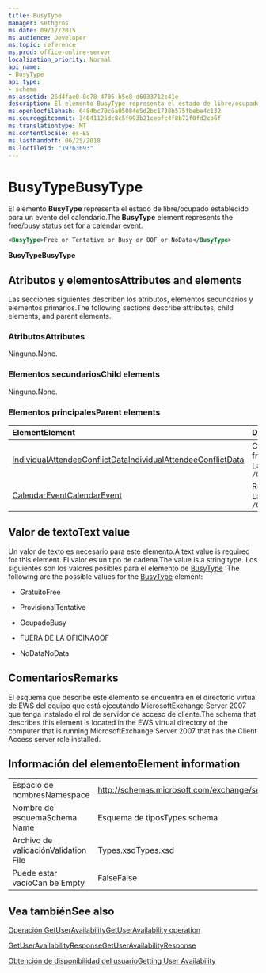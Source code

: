 ```yaml
---
title: BusyType
manager: sethgros
ms.date: 09/17/2015
ms.audience: Developer
ms.topic: reference
ms.prod: office-online-server
localization_priority: Normal
api_name:
- BusyType
api_type:
- schema
ms.assetid: 26d4fae0-8c78-4705-b5e8-d6033712c41e
description: El elemento BusyType representa el estado de libre/ocupado establecido para un evento del calendario.
ms.openlocfilehash: 6484bc70c6a05084e5d2bc1738b575fbebe4c132
ms.sourcegitcommit: 34041125dc8c5f993b21cebfc4f8b72f0fd2cb6f
ms.translationtype: MT
ms.contentlocale: es-ES
ms.lasthandoff: 06/25/2018
ms.locfileid: "19763693"
---
```

# <a name="busytype"></a><span data-ttu-id="7010f-103">BusyType</span><span class="sxs-lookup"><span data-stu-id="7010f-103">BusyType</span></span>

<span data-ttu-id="7010f-104">El elemento **BusyType** representa el estado de libre/ocupado establecido para un evento del calendario.</span><span class="sxs-lookup"><span data-stu-id="7010f-104">The **BusyType** element represents the free/busy status set for a calendar event.</span></span> 
  
```xml
<BusyType>Free or Tentative or Busy or OOF or NoData</BusyType>
```

 <span data-ttu-id="7010f-105">**BusyType**</span><span class="sxs-lookup"><span data-stu-id="7010f-105">**BusyType**</span></span>
## <a name="attributes-and-elements"></a><span data-ttu-id="7010f-106">Atributos y elementos</span><span class="sxs-lookup"><span data-stu-id="7010f-106">Attributes and elements</span></span>

<span data-ttu-id="7010f-107">Las secciones siguientes describen los atributos, elementos secundarios y elementos primarios.</span><span class="sxs-lookup"><span data-stu-id="7010f-107">The following sections describe attributes, child elements, and parent elements.</span></span>
  
### <a name="attributes"></a><span data-ttu-id="7010f-108">Atributos</span><span class="sxs-lookup"><span data-stu-id="7010f-108">Attributes</span></span>

<span data-ttu-id="7010f-109">Ninguno.</span><span class="sxs-lookup"><span data-stu-id="7010f-109">None.</span></span>
  
### <a name="child-elements"></a><span data-ttu-id="7010f-110">Elementos secundarios</span><span class="sxs-lookup"><span data-stu-id="7010f-110">Child elements</span></span>

<span data-ttu-id="7010f-111">Ninguno.</span><span class="sxs-lookup"><span data-stu-id="7010f-111">None.</span></span>
  
### <a name="parent-elements"></a><span data-ttu-id="7010f-112">Elementos principales</span><span class="sxs-lookup"><span data-stu-id="7010f-112">Parent elements</span></span>

|<span data-ttu-id="7010f-113">**Element**</span><span class="sxs-lookup"><span data-stu-id="7010f-113">**Element**</span></span>|<span data-ttu-id="7010f-114">**Descripción**</span><span class="sxs-lookup"><span data-stu-id="7010f-114">**Description**</span></span>|
|:-----|:-----|
|[<span data-ttu-id="7010f-115">IndividualAttendeeConflictData</span><span class="sxs-lookup"><span data-stu-id="7010f-115">IndividualAttendeeConflictData</span></span>](individualattendeeconflictdata.md) <br/> |<span data-ttu-id="7010f-116">Contiene el estado de disponibilidad de un usuario o un contacto para una ventana de tiempo que se produce al mismo tiempo, como el tiempo de la reunión sugerida.</span><span class="sxs-lookup"><span data-stu-id="7010f-116">Contains a user's or contact's free/busy status for a time window that occurs at the same time as the suggested meeting time.</span></span>  <br/> <span data-ttu-id="7010f-117">La siguiente es la expresión de XPath para este elemento:</span><span class="sxs-lookup"><span data-stu-id="7010f-117">The following is the XPath expression to this element:</span></span>  <br/>  `/GetUserAvailabilityResponse/SuggestionsResponse/SuggestionDayResultArray/SuggestionDayResult[i]/SuggestionArray/Suggestion[i]/AttendeeConflictDataArray/IndividualAttendeeConflictData` <br/> |
|[<span data-ttu-id="7010f-118">CalendarEvent</span><span class="sxs-lookup"><span data-stu-id="7010f-118">CalendarEvent</span></span>](calendarevent.md) <br/> |<span data-ttu-id="7010f-119">Representa una repetición del elemento de calendario único.</span><span class="sxs-lookup"><span data-stu-id="7010f-119">Represents a unique calendar item occurrence.</span></span>  <br/> <span data-ttu-id="7010f-120">La siguiente es la expresión de XPath para este elemento:</span><span class="sxs-lookup"><span data-stu-id="7010f-120">The following is the XPath expression to this element:</span></span>  <br/>  `/GetUserAvailabilityResponse/FreeBusyResponseArray/FreeBusyResponse/FreeBusyView/CalendarEventArray/CalendarEvent[i]` <br/> |
   
## <a name="text-value"></a><span data-ttu-id="7010f-121">Valor de texto</span><span class="sxs-lookup"><span data-stu-id="7010f-121">Text value</span></span>

<span data-ttu-id="7010f-122">Un valor de texto es necesario para este elemento.</span><span class="sxs-lookup"><span data-stu-id="7010f-122">A text value is required for this element.</span></span> <span data-ttu-id="7010f-123">El valor es un tipo de cadena.</span><span class="sxs-lookup"><span data-stu-id="7010f-123">The value is a string type.</span></span> <span data-ttu-id="7010f-124">Los siguientes son los valores posibles para el elemento de [BusyType](busytype.md) :</span><span class="sxs-lookup"><span data-stu-id="7010f-124">The following are the possible values for the [BusyType](busytype.md) element:</span></span> 
  
- <span data-ttu-id="7010f-125">Gratuito</span><span class="sxs-lookup"><span data-stu-id="7010f-125">Free</span></span>
    
- <span data-ttu-id="7010f-126">Provisional</span><span class="sxs-lookup"><span data-stu-id="7010f-126">Tentative</span></span>
    
- <span data-ttu-id="7010f-127">Ocupado</span><span class="sxs-lookup"><span data-stu-id="7010f-127">Busy</span></span>
    
- <span data-ttu-id="7010f-128">FUERA DE LA OFICINA</span><span class="sxs-lookup"><span data-stu-id="7010f-128">OOF</span></span>
    
- <span data-ttu-id="7010f-129">NoData</span><span class="sxs-lookup"><span data-stu-id="7010f-129">NoData</span></span>
    
## <a name="remarks"></a><span data-ttu-id="7010f-130">Comentarios</span><span class="sxs-lookup"><span data-stu-id="7010f-130">Remarks</span></span>

<span data-ttu-id="7010f-131">El esquema que describe este elemento se encuentra en el directorio virtual de EWS del equipo que está ejecutando MicrosoftExchange Server 2007 que tenga instalado el rol de servidor de acceso de cliente.</span><span class="sxs-lookup"><span data-stu-id="7010f-131">The schema that describes this element is located in the EWS virtual directory of the computer that is running MicrosoftExchange Server 2007 that has the Client Access server role installed.</span></span>
  
## <a name="element-information"></a><span data-ttu-id="7010f-132">Información del elemento</span><span class="sxs-lookup"><span data-stu-id="7010f-132">Element information</span></span>

|||
|:-----|:-----|
|<span data-ttu-id="7010f-133">Espacio de nombres</span><span class="sxs-lookup"><span data-stu-id="7010f-133">Namespace</span></span>  <br/> |http://schemas.microsoft.com/exchange/services/2006/types  <br/> |
|<span data-ttu-id="7010f-134">Nombre de esquema</span><span class="sxs-lookup"><span data-stu-id="7010f-134">Schema Name</span></span>  <br/> |<span data-ttu-id="7010f-135">Esquema de tipos</span><span class="sxs-lookup"><span data-stu-id="7010f-135">Types schema</span></span>  <br/> |
|<span data-ttu-id="7010f-136">Archivo de validación</span><span class="sxs-lookup"><span data-stu-id="7010f-136">Validation File</span></span>  <br/> |<span data-ttu-id="7010f-137">Types.xsd</span><span class="sxs-lookup"><span data-stu-id="7010f-137">Types.xsd</span></span>  <br/> |
|<span data-ttu-id="7010f-138">Puede estar vacío</span><span class="sxs-lookup"><span data-stu-id="7010f-138">Can be Empty</span></span>  <br/> |<span data-ttu-id="7010f-139">False</span><span class="sxs-lookup"><span data-stu-id="7010f-139">False</span></span>  <br/> |
   
## <a name="see-also"></a><span data-ttu-id="7010f-140">Vea también</span><span class="sxs-lookup"><span data-stu-id="7010f-140">See also</span></span>



[<span data-ttu-id="7010f-141">Operación GetUserAvailability</span><span class="sxs-lookup"><span data-stu-id="7010f-141">GetUserAvailability operation</span></span>](getuseravailability-operation.md)
  
[<span data-ttu-id="7010f-142">GetUserAvailabilityResponse</span><span class="sxs-lookup"><span data-stu-id="7010f-142">GetUserAvailabilityResponse</span></span>](getuseravailabilityresponse.md)


[<span data-ttu-id="7010f-143">Obtención de disponibilidad del usuario</span><span class="sxs-lookup"><span data-stu-id="7010f-143">Getting User Availability</span></span>](http://msdn.microsoft.com/library/d4133fcb-9b0f-4e6b-aadf-a389da83516a%28Office.15%29.aspx)

